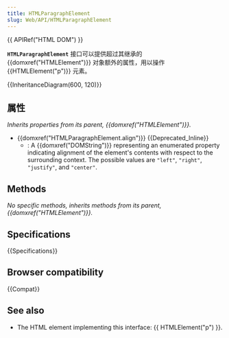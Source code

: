 ```yaml
---
title: HTMLParagraphElement
slug: Web/API/HTMLParagraphElement
---
```


{{ APIRef("HTML DOM") }}

**`HTMLParagraphElement`** 接口可以提供超过其继承的{{domxref("HTMLElement")}} 对象额外的属性，用以操作 {{HTMLElement("p")}} 元素。

{{InheritanceDiagram(600, 120)}}

## 属性

_Inherits properties from its parent, {{domxref("HTMLElement")}}._

- {{domxref("HTMLParagraphElement.align")}} {{Deprecated_Inline}}
  - : A {{domxref("DOMString")}} representing an enumerated property indicating alignment of the element's contents with respect to the surrounding context. The possible values are `"left"`, `"right"`, `"justify"`, and `"center"`.

## Methods

_No specific methods, inherits methods from its parent, {{domxref("HTMLElement")}}._

## Specifications

{{Specifications}}

## Browser compatibility

{{Compat}}

## See also

- The HTML element implementing this interface: {{ HTMLElement("p") }}.
